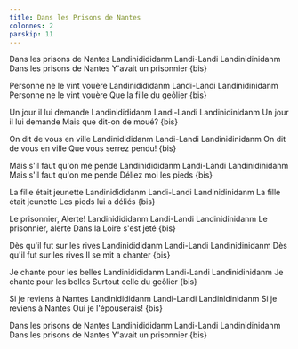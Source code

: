 ```yaml
---
title: Dans les Prisons de Nantes
colonnes: 2
parskip: 11
---
```

Dans les prisons de Nantes
Landinidididanm Landi-Landi Landinidinidanm
Dans les prisons de Nantes
Y'avait un prisonnier {bis}

Personne ne le vint vouère
Landinidididanm Landi-Landi Landinidinidanm
Personne ne le vint vouère
Que la fille du geôlier {bis}

Un jour il lui demande
Landinidididanm Landi-Landi Landinidinidanm
Un jour il lui demande
Mais que dit-on de moué? {bis}

On dit de vous en ville
Landinidididanm Landi-Landi Landinidinidanm
On dit de vous en ville
Que vous serrez pendu! {bis}

Mais s'il faut qu'on me pende
Landinidididanm Landi-Landi Landinidinidanm
Mais s'il faut qu'on me pende
Déliez moi les pieds {bis}

La fille était jeunette
Landinidididanm Landi-Landi Landinidinidanm
La fille était jeunette
Les pieds lui a déliés {bis}

Le prisonnier, Alerte!
Landinidididanm Landi-Landi Landinidinidanm
Le prisonnier, alerte
Dans la Loire s'est jeté {bis}

Dès qu'il fut sur les rives
Landinidididanm Landi-Landi Landinidinidanm
Dès qu'il fut sur les rives
Il se mit a chanter {bis}

Je chante pour les belles
Landinidididanm Landi-Landi Landinidinidanm
Je chante pour les belles
Surtout celle du geôlier {bis}

Si je reviens à Nantes
Landinidididanm Landi-Landi Landinidinidanm
Si je reviens à Nantes
Oui je l'épouserais! {bis}

Dans les prisons de Nantes
Landinidididanm Landi-Landi Landinidinidanm
Dans les prisons de Nantes
Y'avait un prisonnier {bis}